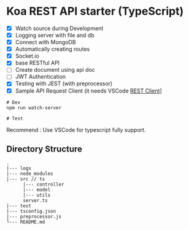 # Koa REST API starter (TypeScript)

- [x] Watch source during Development
- [x] Logging server with file and db
- [x] Connect with MongoDB
- [x] Automatically creating routes
- [x] Socket.io
- [x] base RESTful API 
- [ ] Create document using api doc
- [ ] JWT Authentication
- [x] Testing with JEST (with preprocessor)
- [x] Sample API Request Client (it needs VSCode [REST Client](https://marketplace.visualstudio.com/items?itemName=humao.rest-client)]

```
# Dev
npm run watch-server

# Test
```

Recommend : Use VSCode for typescript fully support.

## Directory Structure

```
.
|--- logs
|--- node_modules
|--- src // ts
      |--- controller
      |--- model
      |--- utils
      server.ts
|--- test
|--- tsconfig.json
|--- preprocessor.js
└--- README.md
```
